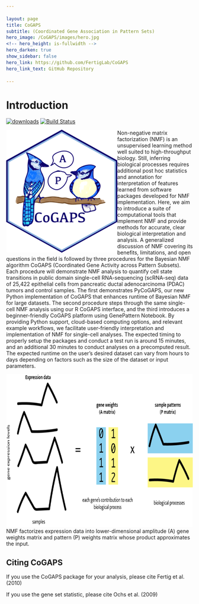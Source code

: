 ```yaml
---

layout: page
title: CoGAPS
subtitle: (Coordinated Gene Association in Pattern Sets)
hero_image: /CoGAPS/images/hero.jpg
<!-- hero_height: is-fullwidth -->
hero_darken: true
show_sidebar: false
hero_link: https://github.com/FertigLab/CoGAPS
hero_link_text: GitHub Repository

---
```


<!-- <img src="/images/CoGAPSLogoSmall.png" alt="CoGAPS Logo" style="float:left;width:150px;height:166px;" style= "margin:right;5px;"> -->

# Introduction

[![downloads](https://bioconductor.org/shields/downloads/release/CoGAPS.svg)](http://bioconductor.org/packages/stats/bioc/CoGAPS/)
[![Build Status](https://travis-ci.org/FertigLab/CoGAPS.svg?branch=master)](https://travis-ci.org/FertigLab/CoGAPS)

<img src="images/logomedium.png" align="left" /><p>Non-negative matrix factorization (NMF) is an unsupervised learning method well suited to high-throughput biology. Still, inferring biological processes requires additional post hoc statistics and annotation for interpretation of features learned from software packages developed for NMF implementation. Here, we aim to introduce a suite of computational tools that implement NMF and provide methods for accurate, clear biological interpretation and analysis. A generalized discussion of NMF covering its benefits, limitations, and open questions in the field is followed by three procedures for the Bayesian NMF algorithm CoGAPS (Coordinated Gene Activity across Pattern Subsets). Each procedure will demonstrate NMF analysis to quantify cell state transitions in public domain single-cell RNA-sequencing (scRNA-seq) data of 25,422 epithelial cells from pancreatic ductal adenocarcinoma (PDAC) tumors and control samples. The first demonstrates PyCoGAPS, our new Python implementation of CoGAPS that enhances runtime of Bayesian NMF for large datasets. The second procedure steps through the same single-cell NMF analysis using our R CoGAPS interface, and the third introduces a beginner-friendly CoGAPS platform using GenePattern Notebook. By providing Python support, cloud-based computing options, and relevant example workflows, we facilitate user-friendly interpretation and implementation of NMF for single-cell analyses. The expected timing to properly setup the packages and conduct a test run is around 15 minutes, and an additional 30 minutes to conduct analyses on a precomputed result. The expected runtime on the user’s desired dataset can vary from hours to days depending on factors such as the size of the dataset or input parameters.</p>

<center><img width="800" height="412" src="images/figure1.png"></center>
<figcaption>NMF factorizes expression data into lower-dimensional amplitude (A) gene weights matrix and pattern (P) weights matrix whose product approximates the input.</figcaption>

## Citing CoGAPS

If you use the CoGAPS package for your analysis, please cite Fertig et al. (2010)

If you use the gene set statistic, please cite Ochs et al. (2009)

